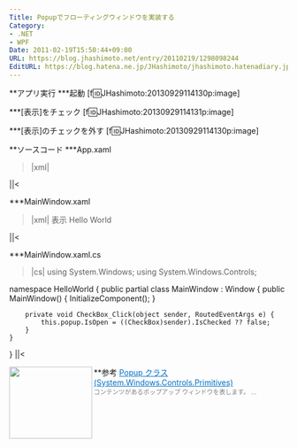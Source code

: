 ```yaml
---
Title: Popupでフローティングウィンドウを実装する
Category:
- .NET
- WPF
Date: 2011-02-19T15:50:44+09:00
URL: https://blog.jhashimoto.net/entry/20110219/1298098244
EditURL: https://blog.hatena.ne.jp/JHashimoto/jhashimoto.hatenadiary.jp/atom/entry/12921228815717258114
---
```


**アプリ実行
***起動
[f:id:JHashimoto:20130929114130p:image]

***[表示]をチェック
[f:id:JHashimoto:20130929114131p:image]

***[表示]のチェックを外す
[f:id:JHashimoto:20130929114130p:image]

**ソースコード
***App.xaml
>|xml|
<Application x:Class="HelloWorld.App"
             xmlns="http://schemas.microsoft.com/winfx/2006/xaml/presentation"
             xmlns:x="http://schemas.microsoft.com/winfx/2006/xaml"
             StartupUri="MainWindow.xaml">
</Application>
||<

***MainWindow.xaml
>|xml|
<Window x:Class="HelloWorld.MainWindow"
        xmlns="http://schemas.microsoft.com/winfx/2006/xaml/presentation"
        xmlns:x="http://schemas.microsoft.com/winfx/2006/xaml"
        Title="MainWindow" Height="350" Width="525">
    <StackPanel>
        <CheckBox Click="CheckBox_Click">表示</CheckBox>
        <Popup PopupAnimation="Fade"
               Placement="Mouse"
               Name="popup">
            <StackPanel Background="White">
                <TextBlock>Hello World</TextBlock>
            </StackPanel>
        </Popup>
    </StackPanel>
</Window>
||<

***MainWindow.xaml.cs
>|cs|
using System.Windows;
using System.Windows.Controls;

namespace HelloWorld {
    public partial class MainWindow : Window {
        public MainWindow() {
            InitializeComponent();
        }

        private void CheckBox_Click(object sender, RoutedEventArgs e) {
            this.popup.IsOpen = ((CheckBox)sender).IsChecked ?? false;
        }
    }
}
||<

**参考
<a href="http://msdn.microsoft.com/query/dev10.query?appId=Dev10IDEF1&l=JA-JP&k=k%28SYSTEM.WINDOWS.CONTROLS.PRIMITIVES.POPUP%29;k%28VS.XAMLEDITOR%29;k%28TargetFrameworkMoniker-%22.NETFRAMEWORK%2cVERSION%3dV4.0%22%29&rd=true" target="_blank"><img class="alignleft" align="left" border="0" src="http://capture.heartrails.com/150x130/shadow?http://msdn.microsoft.com/query/dev10.query?appId=Dev10IDEF1&l=JA-JP&k=k%28SYSTEM.WINDOWS.CONTROLS.PRIMITIVES.POPUP%29;k%28VS.XAMLEDITOR%29;k%28TargetFrameworkMoniker-%22.NETFRAMEWORK%2cVERSION%3dV4.0%22%29&rd=true" alt="" width="150" height="130" /></a><a style="color:#0070C5;" href="http://msdn.microsoft.com/query/dev10.query?appId=Dev10IDEF1&l=JA-JP&k=k%28SYSTEM.WINDOWS.CONTROLS.PRIMITIVES.POPUP%29;k%28VS.XAMLEDITOR%29;k%28TargetFrameworkMoniker-%22.NETFRAMEWORK%2cVERSION%3dV4.0%22%29&rd=true" target="_blank">Popup クラス (System.Windows.Controls.Primitives)</a><a href="http://b.hatena.ne.jp/entry/http://msdn.microsoft.com/query/dev10.query?appId=Dev10IDEF1&l=JA-JP&k=k%28SYSTEM.WINDOWS.CONTROLS.PRIMITIVES.POPUP%29;k%28VS.XAMLEDITOR%29;k%28TargetFrameworkMoniker-%22.NETFRAMEWORK%2cVERSION%3dV4.0%22%29&rd=true" target="_blank"><img border="0" src="http://b.hatena.ne.jp/entry/image/http://msdn.microsoft.com/query/dev10.query?appId=Dev10IDEF1&l=JA-JP&k=k%28SYSTEM.WINDOWS.CONTROLS.PRIMITIVES.POPUP%29;k%28VS.XAMLEDITOR%29;k%28TargetFrameworkMoniker-%22.NETFRAMEWORK%2cVERSION%3dV4.0%22%29&rd=true" alt="" /></a><br><span style="color: #808080;font-size: 80%;">コンテンツがあるポップアップ ウィンドウを表します。 ...</span><br style="clear:both;" />
